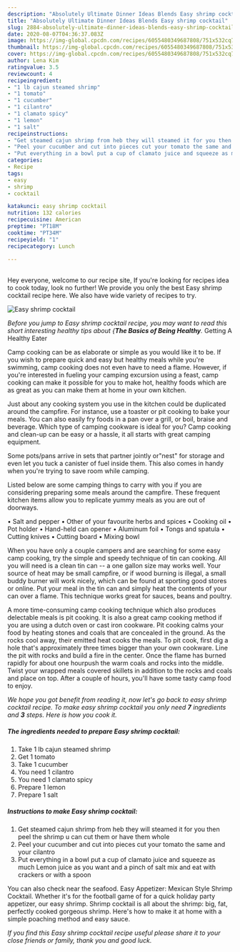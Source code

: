 ```yaml
---
description: "Absolutely Ultimate Dinner Ideas Blends Easy shrimp cocktail"
title: "Absolutely Ultimate Dinner Ideas Blends Easy shrimp cocktail"
slug: 2884-absolutely-ultimate-dinner-ideas-blends-easy-shrimp-cocktail
date: 2020-08-07T04:36:37.083Z
image: https://img-global.cpcdn.com/recipes/6055480349687808/751x532cq70/easy-shrimp-cocktail-recipe-main-photo.jpg
thumbnail: https://img-global.cpcdn.com/recipes/6055480349687808/751x532cq70/easy-shrimp-cocktail-recipe-main-photo.jpg
cover: https://img-global.cpcdn.com/recipes/6055480349687808/751x532cq70/easy-shrimp-cocktail-recipe-main-photo.jpg
author: Lena Kim
ratingvalue: 3.5
reviewcount: 4
recipeingredient:
- "1 lb cajun steamed shrimp"
- "1 tomato"
- "1 cucumber"
- "1 cilantro"
- "1 clamato spicy"
- "1 lemon"
- "1 salt"
recipeinstructions:
- "Get steamed cajun shrimp from heb they will steamed it for you then peel the shrimp u can cut them or have them whole"
- "Peel your cucumber and cut into pieces cut your tomato the same and your cilantro"
- "Put everything in a bowl put a cup of clamato juice and squeeze as much  Lemon juice as you want  and a pinch of salt mix and eat with crackers or with a spoon"
categories:
- Recipe
tags:
- easy
- shrimp
- cocktail

katakunci: easy shrimp cocktail 
nutrition: 132 calories
recipecuisine: American
preptime: "PT18M"
cooktime: "PT34M"
recipeyield: "1"
recipecategory: Lunch

---
```

<br>
Hey everyone, welcome to our recipe site, If you're looking for recipes idea to cook today, look no further! We provide you only the best Easy shrimp cocktail recipe here. We also have wide variety of recipes to try.
<br>


![Easy shrimp cocktail](https://img-global.cpcdn.com/recipes/6055480349687808/751x532cq70/easy-shrimp-cocktail-recipe-main-photo.jpg)

<i>Before you jump to Easy shrimp cocktail recipe, you may want to read this short interesting healthy tips about {<strong>The Basics of Being Healthy</strong>.</i>
Getting A Healthy Eater

    
Camp cooking can be as elaborate or simple as you would like it to be. If you wish to prepare quick and easy but healthy meals while you're swimming, camp cooking does not even have to need a flame. However, if you're interested in fueling your camping excursion using a feast, camp cooking can make it possible for you to make hot, healthy foods which are as great as you can make them at home in your own kitchen.

 Just about any cooking system you use in the kitchen could be duplicated around the campfire. For instance, use a toaster or pit cooking to bake your meals. You can also easily fry foods in a pan over a grill, or boil, braise and beverage. Which type of camping cookware is ideal for you? Camp cooking and clean-up can be easy or a hassle, it all starts with great camping equipment.

Some pots/pans arrive in sets that partner jointly or"nest" for storage and even let you tuck a canister of fuel inside them. This also comes in handy when you're trying to save room while camping.

Listed below are some camping things to carry with you if you are considering preparing some meals around the campfire. These frequent kitchen items allow you to replicate yummy meals as you are out of doorways.

• Salt and pepper
• Other of your favourite herbs and spices
• Cooking oil
• Pot holder
• Hand-held can opener
• Aluminum foil
• Tongs and spatula
• Cutting knives
• Cutting board
• Mixing bowl


When you have only a couple campers and are searching for some easy camp cooking, try the simple and speedy technique of tin can cooking. All you will need is a clean tin can -- a one gallon size may works well. Your source of heat may be small campfire, or if wood burning is illegal, a small buddy burner will work nicely, which can be found at sporting good stores or online. Put your meal in the tin can and simply heat the contents of your can over a flame.  This technique works great for sauces, beans and poultry.

A more time-consuming camp cooking technique which also produces delectable meals is pit cooking.  It is also a great camp cooking method if you are using a dutch oven or cast iron cookware. Pit cooking calms your food by heating stones and coals that are concealed in the ground. As the rocks cool away, their emitted heat cooks the meals. To pit cook, first dig a hole that's approximately three times bigger than your own cookware. Line the pit with rocks and build a fire in the center. Once the flame has burned rapidly for about one hourpush the warm coals and rocks into the middle. Twist your wrapped meals covered skillets in addition to the rocks and coals and place on top. After a couple of hours, you'll have some tasty camp food to enjoy.


<i>We hope you got benefit from reading it, now let's go back to easy shrimp cocktail recipe. To make easy shrimp cocktail you only need <strong>7</strong> ingredients and <strong>3</strong> steps. Here is how you cook it.
</i>

##### The ingredients needed to prepare Easy shrimp cocktail:

1. Take 1 lb cajun steamed shrimp
1. Get 1 tomato
1. Take 1 cucumber
1. You need 1 cilantro
1. You need 1 clamato spicy
1. Prepare 1 lemon
1. Prepare 1 salt


##### Instructions to make Easy shrimp cocktail:

1. Get steamed cajun shrimp from heb they will steamed it for you then peel the shrimp u can cut them or have them whole
1. Peel your cucumber and cut into pieces cut your tomato the same and your cilantro
1. Put everything in a bowl put a cup of clamato juice and squeeze as much  Lemon juice as you want  and a pinch of salt mix and eat with crackers or with a spoon


You can also check near the seafood. Easy Appetizer: Mexican Style Shrimp Cocktail. Whether it&#39;s for the football game of for a quick holiday party appetizer, our easy shrimp. Shrimp cocktail is all about the shrimp: big, fat, perfectly cooked gorgeous shrimp. Here&#39;s how to make it at home with a simple poaching method and easy sauce. 

<i>If you find this Easy shrimp cocktail recipe useful please share it to your close friends or family, thank you and good luck.</i>
